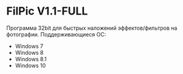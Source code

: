 # FilPic V1.1-FULL
Программа 32bit для быстрых наложений эффектов/фильтров на фотографии.
Поддерживающиеся ОС:
- Windows 7
- Windows 8
- Windows 8.1
- Windows 10